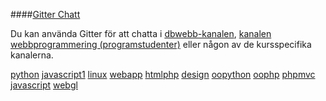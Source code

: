 ####[Gitter Chatt](https://gitter.im/mosbth/dbwebb)

Du kan använda Gitter för att chatta i [dbwebb-kanalen](https://gitter.im/mosbth/dbwebb), [kanalen webbprogrammering (programstudenter)](https://gitter.im/mosbth/webbprogrammering) eller någon av de kursspecifika kanalerna.

[python](https://gitter.im/mosbth/python)  [javascript1](https://gitter.im/mosbth/javascript1) [linux](https://gitter.im/mosbth/linux) [webapp](https://gitter.im/mosbth/webapp) [htmlphp](https://gitter.im/mosbth/htmlphp)  [design](https://gitter.im/mosbth/design) [oopython](https://gitter.im/mosbth/dbwebb/oopython) [oophp](https://gitter.im/mosbth/dbwebb/oophp) [phpmvc](https://gitter.im/mosbth/dbwebb/phpmvc)  [javascript](https://gitter.im/mosbth/dbwebb/javascript) [webgl](https://gitter.im/mosbth/dbwebb/webgl) 
